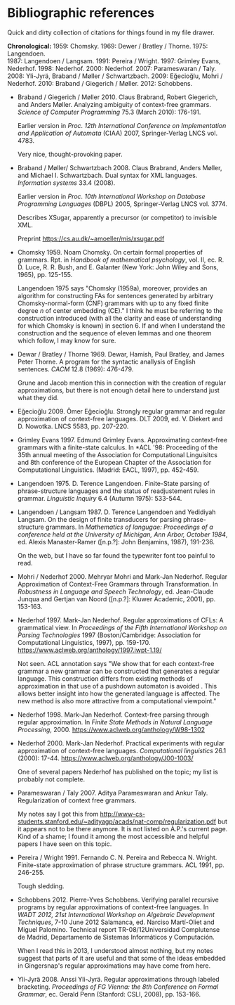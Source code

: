 # Bibliographic references

Quick and dirty collection of citations for things found in my file drawer.

**Chronological:**
1959: Chomsky.
1969:  Dewer / Bratley / Thorne.
1975:  Langendoen.  
1987:  Langendoen / Langsam.
1991:  Pereira / Wright.
1997: Grimley Evans, Nederhof.
1998:  Nederhof.
2000: Nederhof.
2007: Parameswaran / Taly.
2008:  Yli-Jyrä, Braband / Møller / Schwartzbach.
2009: Eğecioğlu, Mohri / Nederhof.
2010:  Braband / Giegerich / Møller.
2012:  Schobbens.


* Braband / Giegerich / Møller 2010.  Claus Brabrand, 
Robert Giegerich, and Anders Møller.  Analyzing ambiguity of context-free grammars. 
*Science of Computer Programming* 75.3 (March 2010):  176-191. 

    Earlier version in *Proc. 12th International Conference 
    on Implementation and Application of Automata* (CIAA) 2007,
    Springer-Verlag LNCS vol. 4783.

    Very nice, thought-provoking paper.

* Braband / Møller/ Schwartzbach 2008.  Claus Brabrand, 
Anders Møller, and Michael I. Schwartzbach.  Dual syntax for XML languages.
*Information systems* 33.4 (2008).  

    Earlier version in *Proc. 10th International Workshop 
    on Database Programming Languages* (DBPL) 2005,
    Springer-Verlag LNCS vol. 3774.

    Describes XSugar, apparently a precursor (or competitor) to
    invisible XML.

    Preprint https://cs.au.dk/~amoeller/mis/xsugar.pdf

* Chomsky 1959. Noam Chomsky. On certain formal properties of
grammars. Rpt. in *Handbook of mathematical psychology*, vol. II, ec.
R. D. Luce, R. R. Bush, and E. Galanter (New York: John Wiley and
Sons, 1965), pp. 125-155.

    Langendoen 1975 says "Chomsky (1959a), moreover,
    provides an algorithm for constructing FAs for sentences generated
    by arbitrary Chomsky-normal-form (CNF) grammars with up to any
    fixed finite degree *n* of center embedding (CE)."  I think he must
	be referring to the construction introduced (with all the clarity and
	ease of understanding for which Chomsky is known) in section 6.
	If and when I understand the construction and the sequence of
	eleven lemmas and one theorem which follow, I may know for sure.

* Dewar / Bratley / Thorne 1969. Dewar, Hamish, Paul Bratley, and James
Peter Thorne. A program for the syntactic anallysis of English
sentences.  *CACM* 12.8 (1969): 476-479.

    Grune and Jacob mention this in connection with the creation of
    regular approximations, but there is not enough detail here to
    understand just what they did.

* Eğecioğlu 2009. Ömer Eğecioğlu. Strongly regular grammar and regular
approximation of context-free languages. DLT 2009, ed. V. Diekert and
D. Nowotka. LNCS 5583, pp. 207-220.

* Grimley Evans 1997. Edmund Grimley Evans. Approximating context-free
grammars with a finite-state calculus. In *ACL '98: Proceeding of the
35th annual meeting of the Association for Computational Linguisitcs
and 8th conference of the European Chapter of the Association for
Computational Linguistics. (Madrid: EACL, 1997), pp. 452-459.

* Langendoen 1975. D. Terence Langendoen. Finite-State parsing of
phrase-structure languages and the status of readjustement rules in
grammar. *Linguistic Inquiry* 6.4 (Autumn 1975): 533-544.

* Langendoen / Langsam 1987. D. Terence Langendoen and Yedidiyah Langsam.
On the design of finite transducers for parsing phrase-structure
grammars. In *Mathematics of langugae: Proceedings of a conference
held at the University of Michigan, Ann Arbor, October 1984*, ed.
Alexis Manaster-Ramer ([n.p.?]: John Benjamins, 1987), 191-236.

    On the web, but I have so far found the typewriter font too
    painful to read.

* Mohri / Nederhof 2000. Mehryar Mohri and Mark-Jan Nederhof. Regular
Approximation of Context-Free Grammars through Transformation.
In *Robustness in Language and Speech Technology*, ed. Jean-Claude
Junqua and Gertjan van Noord ([n.p.?]: Kluwer Academic, 2001), pp.
153-163.

* Nederhof 1997.  Mark-Jan Nederhof. Regular approximations of CFLs: A grammatical view.
In *Proceedings of the Fifth International Workshop on Parsing Technologies* 1997
(Boston/Cambridge:  Association for Computational Linguistics, 1997), pp. 159-170.
https://www.aclweb.org/anthology/1997.iwpt-1.19/

    Not seen. ACL annotation says "We show that for each context-free
    grammar a new grammar can be constructed that generates a regular
    language. This construction differs from existing methods of
    approximation in that use of a pushdown automaton is avoided . This
    allows better insight into how the generated language is affected. The
    new method is also more attractive from a computational
    viewpoint."

* Nederhof 1998. Mark-Jan Nederhof. Context-free parsing through
regular approximation. In *Finite State Methods in Natural Language
Processing*, 2000.  https://www.aclweb.org/anthology/W98-1302

* Nederhof 2000. Mark-Jan Nederhof. Practical experiments with regular
approximation of context-free languages. *Computational linguistics*
26.1 (2000): 17-44.  https://www.aclweb.org/anthology/J00-1003/

    One of several papers Nederhof has published on the topic; my list
    is probably not complete.

* Parameswaran / Taly 2007. Aditya Parameswaran and Ankur Taly.
Regularization of context free grammars.

    My notes say I got this from
    http://www-cs-students.stanford.edu/~adityagp/acads/nat-comp/regularization.pdf
    but it appears not to be there anymore. It is not listed on A.P.'s
    current page. Kind of a shame; I found it among the most
    accessible and helpful papers I have seen on this topic.

* Pereira / Wright 1991. Fernando C. N. Pereira and Rebecca N. Wright.
Finite-state approximation of phrase structure grammars. ACL 1991, pp.
246-255.

    Tough sledding.

* Schobbens 2012. Pierre-Yves Schobbens. Verifying parallel recursive
programs by regular approximations of context-free languages. In *WADT
2012, 21st International Workshop on Algebraic Development
Techniques*, 7-10 June 2012 Salamanca, ed. Narciso Martí-Oliet and
Miguel Palomino. Technical report TR-08/12Universidad Complutense de
Madrid, Departamento de Sistemas Informáticos y Computación.

    When I read this in 2013, I understood almost nothing, but my
    notes suggest that parts of it are useful and that some of the ideas
	embedded in Gingersnap's regular approximations may have come
	from here.

* Yli-Jyrä 2008. Anssi Yli-Jyrä. Regular approximations through
labeled bracketing. *Proceedings of FG Vienna: the 8th Conference on
Formal Grammar*, ec. Gerald Penn (Stanford: CSLI, 2008), pp. 153-166.

